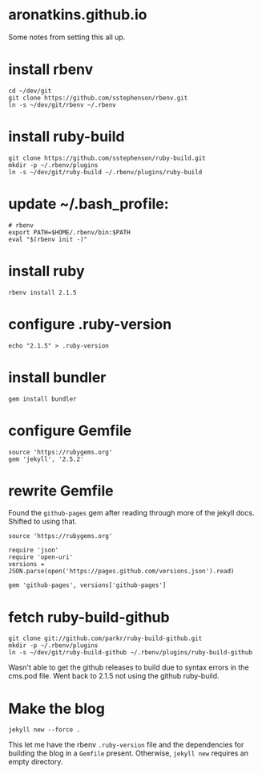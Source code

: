 aronatkins.github.io
====================

Some notes from setting this all up. 

# install rbenv
```
cd ~/dev/git
git clone https://github.com/sstephenson/rbenv.git
ln -s ~/dev/git/rbenv ~/.rbenv
```

# install ruby-build
```
git clone https://github.com/sstephenson/ruby-build.git
mkdir -p ~/.rbenv/plugins
ln -s ~/dev/git/ruby-build ~/.rbenv/plugins/ruby-build
```

# update ~/.bash_profile:
```
# rbenv
export PATH=$HOME/.rbenv/bin:$PATH
eval "$(rbenv init -)"
```

# install ruby
```
rbenv install 2.1.5
```

# configure .ruby-version
```
echo "2.1.5" > .ruby-version
```

# install bundler
```
gem install bundler
```

# configure Gemfile
```
source 'https://rubygems.org'
gem 'jekyll', '2.5.2'
```

# rewrite Gemfile
Found the `github-pages` gem after reading through more of the jekyll docs.
Shifted to using that.

```
source 'https://rubygems.org'

require 'json'
require 'open-uri'
versions = JSON.parse(open('https://pages.github.com/versions.json').read)

gem 'github-pages', versions['github-pages']
```

# fetch ruby-build-github
```
git clone git://github.com/parkr/ruby-build-github.git
mkdir -p ~/.rbenv/plugins
ln -s ~/dev/git/ruby-build-github ~/.rbenv/plugins/ruby-build-github
```

Wasn't able to get the github releases to build due to syntax errors in the
cms.pod file. Went back to 2.1.5 not using the github ruby-build.

# Make the blog

```jekyll new --force .```

This let me have the rbenv `.ruby-version` file and the dependencies for
building the blog in a `Gemfile` present. Otherwise, `jekyll new` requires an
empty directory.
